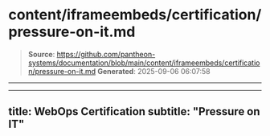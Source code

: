 # content/iframeembeds/certification/pressure-on-it.md

> **Source**: https://github.com/pantheon-systems/documentation/blob/main/content/iframeembeds/certification/pressure-on-it.md
> **Generated**: 2025-09-06 06:07:58

---

---
title: WebOps Certification
subtitle: "Pressure on IT"
---

<Partial file="certification-guide/pressure-on-it.md" />
